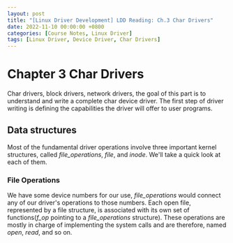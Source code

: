 ```yaml
---
layout: post
title: "[Linux Driver Development] LDD Reading: Ch.3 Char Drivers"
date: 2022-11-10 00:00:00 +0800
categories: [Course Notes, Linux Driver]
tags: [Linux Driver, Device Driver, Char Drivers]
---
```


# Chapter 3 Char Drivers
Char drivers, block drivers, network drivers, the goal of this part is to understand and write a complete char device driver. The first step of driver writing is defining the capabilities the driver will offer to user programs.

## Data structures
Most of the fundamental driver operations involve three important kernel structures, called _file_operations_, _file_, and _inode_. We'll take a quick look at each of them.


### File Operations
We have some device numbers for our use, _file_operations_ would connect any of our driver's operations to those numbers. Each open file, represented by a file structure, is associated with its own set of functions(_f_op_ pointing to a _file_operations_ structure). These operations are mostly in charge of implementing the system calls and are therefore, named _open_, _read_, and so on.

